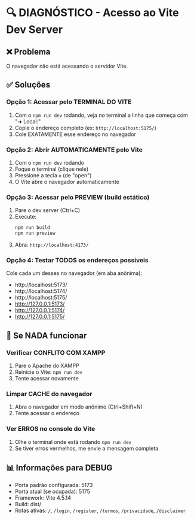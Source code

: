 # 🔍 DIAGNÓSTICO - Acesso ao Vite Dev Server

## ❌ Problema
O navegador não está acessando o servidor Vite.

## ✅ Soluções

### Opção 1: Acessar pelo TERMINAL DO VITE
1. Com o `npm run dev` rodando, veja no terminal a linha que começa com "➜  Local:"
2. Copie o endereço completo (ex: `http://localhost:5175/`)
3. Cole EXATAMENTE esse endereço no navegador

### Opção 2: Abrir AUTOMATICAMENTE pelo Vite
1. Com o `npm run dev` rodando
2. Foque o terminal (clique nele)
3. Pressione a tecla `o` (de "open")
4. O Vite abre o navegador automaticamente

### Opção 3: Acessar pelo PREVIEW (build estático)
1. Pare o dev server (Ctrl+C)
2. Execute:
   ```bash
   npm run build
   npm run preview
   ```
3. Abra: `http://localhost:4173/`

### Opção 4: Testar TODOS os endereços possíveis
Cole cada um desses no navegador (em aba anônima):
- http://localhost:5173/
- http://localhost:5174/
- http://localhost:5175/
- http://127.0.0.1:5173/
- http://127.0.0.1:5174/
- http://127.0.0.1:5175/

## 🐛 Se NADA funcionar

### Verificar CONFLITO COM XAMPP
1. Pare o Apache do XAMPP
2. Reinicie o Vite: `npm run dev`
3. Tente acessar novamente

### Limpar CACHE do navegador
1. Abra o navegador em modo anônimo (Ctrl+Shift+N)
2. Tente acessar o endereço

### Ver ERROS no console do Vite
1. Olhe o terminal onde está rodando `npm run dev`
2. Se tiver erros vermelhos, me envie a mensagem completa

## 📊 Informações para DEBUG
- Porta padrão configurada: 5173
- Porta atual (se ocupada): 5175
- Framework: Vite 4.5.14
- Build: dist/
- Rotas ativas: `/`, `/login`, `/register`, `/termos`, `/privacidade`, `/disclaimer`
